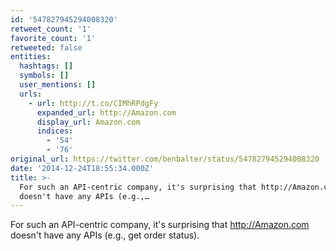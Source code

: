 ```yaml
---
id: '547827945294008320'
retweet_count: '1'
favorite_count: '1'
retweeted: false
entities:
  hashtags: []
  symbols: []
  user_mentions: []
  urls:
    - url: http://t.co/CIMhRPdgFy
      expanded_url: http://Amazon.com
      display_url: Amazon.com
      indices:
        - '54'
        - '76'
original_url: https://twitter.com/benbalter/status/547827945294008320
date: '2014-12-24T18:55:34.000Z'
title: >-
  For such an API-centric company, it's surprising that http://Amazon.com
  doesn't have any APIs (e.g.,…
---
```


For such an API-centric company, it's surprising that http://Amazon.com doesn't have any APIs (e.g., get order status).